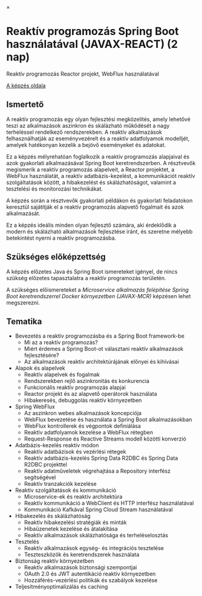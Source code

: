 ×

# Reaktív programozás Spring Boot használatával (JAVAX-REACT) (2 nap)

Reaktív programozás Reactor projekt, WebFlux használatával

[A képzés oldala](https://www.training360.com/kepzes/javax-react)

## Ismertető

A reaktív programozás egy olyan fejlesztési megközelítés, amely lehetővé teszi az alkalmazások aszinkron és skálázható működését a nagy terheléssel rendelkező rendszerekben. A reaktív alkalmazások felhasználhatják az eseményvezérelt és a reaktív adatfolyamok modelljét, amelyek hatékonyan kezelik a bejövő eseményeket és adatokat.

Ez a képzés mélyrehatóan foglalkozik a reaktív programozás alapjaival és azok gyakorlati alkalmazásával Spring Boot keretrendszerben. A résztvevők megismerik a reaktív programozás alapelveit, a Reactor projektet, a WebFlux használatát, a reaktív adatbázis-kezelést, a kommunikációt reaktív szolgáltatások között, a hibakezelést és skálázhatóságot, valamint a tesztelési és monitorozási technikákat.

A képzés során a résztvevők gyakorlati példákon és gyakorlati feladatokon keresztül sajátítják el a reaktív programozás alapvető fogalmait és azok alkalmazását.

Ez a képzés ideális minden olyan fejlesztő számára, aki érdeklődik a modern és skálázható alkalmazások fejlesztése iránt, és szeretne mélyebb betekintést nyerni a reaktív programozásba.

## Szükséges előképzettség

A képzés előzetes Java és Spring Boot ismereteket igényel, de nincs szükség előzetes tapasztalatra a reaktív programozás területén.

A szükséges előismereteket a _Microservice alkalmazás felépítése Spring Boot keretrendszerrel Docker környezetben (JAVAX-MCR)_ képzésen lehet megszerezni.

## Tematika

  * Bevezetés a reaktív programozásba és a Spring Boot framework-be 
    * Mi az a reaktív programozás?
    * Miért érdemes a Spring Boot-ot választani reaktív alkalmazások fejlesztésére?
    * Az alkalmazások reaktív architektúrájának előnyei és kihívásai
  * Alapok és alapelvek 
    * Reaktív alapelvek és fogalmak
    * Rendszerekben rejlő aszinkronitás és konkurencia
    * Funkcionális reaktív programozás alapjai
    * Reactor projekt és az alapvető operátorok használata
    * Hibakeresés, debuggolás reaktív környezetben
  * Spring WebFlux 
    * Az aszinkron webes alkalmazások koncepciója
    * WebFlux bevezetése és használata a Spring Boot alkalmazásokban
    * WebFlux kontrollerek és végpontok definiálása
    * Reaktív adatfolyamok kezelése a WebFlux rétegben
    * Request-Response és Reactive Streams modell közötti konverzió
  * Adatbázis-kezelés reaktív módon 
    * Reaktív adatbázisok és vezérlési rétegek
    * Reaktív adatbázis-kezelés Spring Data R2DBC és Spring Data R2DBC projekttel
    * Reaktív adatműveletek végrehajtása a Repository interfész segítségével
    * Reaktív tranzakciók kezelése
  * Reaktív szolgáltatások és kommunikáció 
    * Microservice-ek és reaktív architektúra
    * Reaktív kommunikáció a WebClient és HTTP interfész használatával
    * Kommunikáció Kafkával Spring Cloud Stream használatával
  * Hibakezelés és skálázhatóság 
    * Reaktív hibakezelési stratégiák és minták
    * Hibaüzenetek kezelése és átalakítása
    * Reaktív alkalmazások skálázhatósága és terheléselosztás
  * Tesztelés 
    * Reaktív alkalmazások egység- és integrációs tesztelése
    * Teszteszközök és keretrendszerek használata
  * Biztonság reaktív környezetben 
    * Reaktív alkalmazások biztonsági szempontjai
    * OAuth 2.0 és JWT autentikáció reaktív környezetben
    * Hozzáférés-vezérlési politikák és szabályok kezelése
  * Teljesítményoptimalizálás és caching